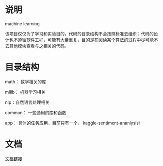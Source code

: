 说明
=

machine  learning

该项目仅仅为了学习和实验目的，代码的目录结构不会按照标准去组织；代码的设计也不遵循软件工程，可能有大量重复，目的是在阅读某个算法的过程中尽可能不去其他模块查看与之相关的代码。  

目录结构
=
math： 数学相关的库  

mllib： 机器学习相关  

nlp：自然语言处理相关  

common： 一些通用的库和函数  

app： 具体的任务应用，目前只有一个， kaggle-sentiment-ananlysisi  

文档
=
[文档链接](http://liuxiaoliang.github.io/)
